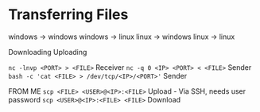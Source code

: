 # Transferring Files
windows -> windows
windows -> linux
linux -> windows
linux -> linux

Downloading
Uploading


`nc -lnvp <PORT> > <FILE>` Receiver
`nc -q 0 <IP> <PORT> < <FILE>` Sender
`bash -c 'cat <FILE> > /dev/tcp/<IP>/<PORT>'` Sender

FROM ME
`scp <FILE> <USER>@<IP>:<FILE>` Upload - Via SSH, needs user password
`scp <USER>@<IP>:<FILE> <FILE>` Download